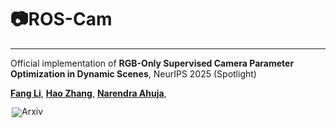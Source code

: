 # 📷ROS-Cam

<hr>


Official implementation of **RGB-Only Supervised Camera Parameter Optimization in Dynamic Scenes**, NeurIPS 2025 (Spotlight)


[**Fang Li**](https://fangli333.github.io/),
[**Hao Zhang**](https://haoz19.github.io/),
[**Narendra Ahuja**](https://scholar.google.com/citations?user=dY7OSl0AAAAJ&hl=en),


<div style="line-height: 1;">
  <a href="https://arxiv.org/abs/2509.15123" target="_blank" style="margin: 2px;">
    <img alt="Arxiv" src="https://img.shields.io/badge/Arxiv-ROS-Cam-red?logo=%23B31B1B" style="display: inline-block; vertical-align: middle;"/>
  </a>
</div>
